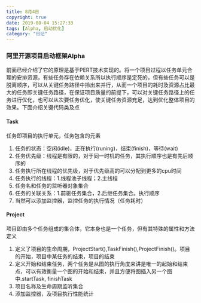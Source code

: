 ```yaml
---
title: 8月4日
copyright: true
date: 2019-08-04 15:27:33
tags: [Alpha, 启动优化]
category: "日记"
---
```

### 阿里开源项目启动框架Alpha
前面已经介绍了它的原理是基于PERT技术实现的。将一个项目过程以任务单元合理的安排资源，有些任务存在依赖关系所以执行顺序是定死的，但有些任务可以是脱离顺序，可以从关键任务路径中拎出来并行，从而一个项目的耗时及资源占比最大的任务即关键任务路径，在保证项目质量的前提下，可以对关键任务路径上的任务进行优化，也可以从次要任务优化，使关键任务资源充足，达到优化整体项目的效果。下面介绍关键代码类及点

#### Task
任务即项目的执行单元，任务包含的元素
1. 任务的状态：空闲(idle)，正在执行(runing)，结束(finish)，等待(wait)
2. 任务优先级：线程是有限的，对于同一时机的任务，其执行顺序也是有先后顺序的
3. 任务执行所在线程的优先级，对于优先级高的可以分配到更多的cpu时间
4. 任务执行的线程：1.线程池子线程；2.主线程
5. 任务名和任务的监听器对象集合
6. 任务的关联关系：1.前驱任务集合，2.后继任务集合。执行顺序
7. 当然可以添加监控器，监控任务的执行情况（任务耗时）
<!--more-->

#### Project 
项目即由多个任务组成的集合体，它本身也是一个任务，但有其特殊的属性和方法定义
1. 定义了项目的生命周期，ProjectStart(),TaskFinish(),ProjectFinish()。项目的开始，项目中某任务的结束，项目的结束
2. 定义开始和结束任务，两个任务是从图的执行角度来讲是唯一的起始和结束点，可以有效衡量一个图的开始和结束，并且方便将图插入另一个图中.startTask, finishTask
3. 项目名称及生命周期监听集合 
4. 添加监控器，及项目执行性能统计


